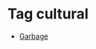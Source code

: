 <!--
title: Tag cultural
date: 2020-06-28T14:55:35.375Z
tags:
-->
# Tag cultural

 * [Garbage](96463749867.md)